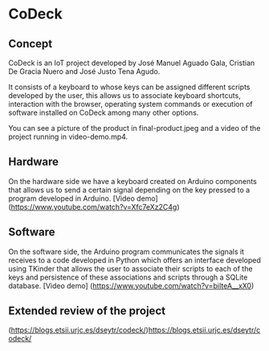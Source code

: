 # CoDeck

## Concept

CoDeck is an IoT project developed by José Manuel Aguado Gala, Cristian De Gracia Nuero and José Justo Tena Agudo. 

It consists of a keyboard to whose keys can be assigned different scripts developed by the user, this allows us to associate keyboard shortcuts, interaction with the browser, operating system commands or execution of software installed on CoDeck among many other options.

You can see a picture of the product in final-product.jpeg and a video of the project running in video-demo.mp4.

## Hardware

On the hardware side we have a keyboard created on Arduino components that allows us to send a certain signal depending on the key pressed to a program developed in Arduino.
[Video demo] (https://www.youtube.com/watch?v=Xfc7eXz2C4g)

## Software

On the software side, the Arduino program communicates the signals it receives to a code developed in Python which offers an interface developed using TKinder that allows the user to associate their scripts to each of the keys and persistence of these associations and scripts through a SQLite database.
[Video demo] (https://www.youtube.com/watch?v=biIteA__xX0)

## Extended review of the project

(https://blogs.etsii.urjc.es/dseytr/codeck/)https://blogs.etsii.urjc.es/dseytr/codeck/


